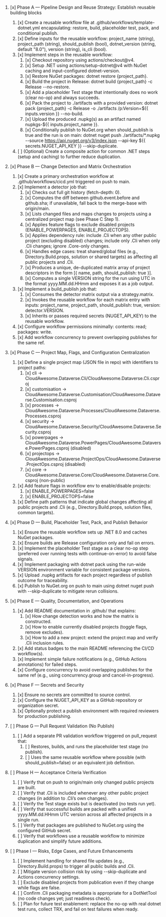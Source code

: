 ﻿1. [x] Phase A — Pipeline Design and Reuse Strategy: Establish reusable building blocks
   1. [x] Create a reusable workflow file at .github/workflows/template-dotnet.yml encapsulating: restore, build, placeholder test, pack, and conditional publish.
   2. [x] Define inputs for the reusable workflow: project_name (string), project_path (string), should_publish (bool), dotnet_version (string, default "8.0"), version (string), is_cli (bool).
   3. [x] Implement steps in the reusable workflow:
      1. [x] Checkout repository using actions/checkout@v4.
      2. [x] Setup .NET using actions/setup-dotnet@v4 with NuGet caching and input-configured dotnet-version.
      3. [x] Restore NuGet packages: dotnet restore {project_path}.
      4. [x] Build the project in Release: dotnet build {project_path} -c Release --no-restore.
      5. [x] Add a placeholder Test stage that intentionally does no work (clear no-op) and always succeeds.
      6. [x] Pack the project to ./artifacts with a provided version: dotnet pack {project_path} -c Release -o ./artifacts /p:Version=${{ inputs.version }} --no-build.
      7. [x] Upload the produced .nupkg(s) as an artifact named nupkgs-${{ inputs.project_name }}.
      8. [x] Conditionally publish to NuGet.org when should_publish is true and the run is on main: dotnet nuget push ./artifacts/*.nupkg --source https://api.nuget.org/v3/index.json --api-key ${{ secrets.NUGET_API_KEY }} --skip-duplicate.
   4. [ ] (Optional) Create a composite action for common .NET steps (setup and caching) to further reduce duplication.

2. [x] Phase B — Change Detection and Matrix Orchestration
   1. [x] Create a primary orchestration workflow at .github/workflows/cicd.yml triggered on push to main.
   2. [x] Implement a detector job that:
      1. [x] Checks out full git history (fetch-depth: 0).
      2. [x] Computes the diff between github.event.before and github.sha; if unavailable, fall back to the merge-base with origin/main.
      3. [x] Lists changed files and maps changes to projects using a centralized project map (see Phase C Step 1).
      4. [x] Applies feature flags to exclude disabled projects (ENABLE_POWERPAGES, ENABLE_PROJECTOPS).
      5. [x] Applies dependency rule: include .Cli when any other public project (excluding disabled) changes; include only .Cli when only .Cli changes; ignore .Core-only changes.
      6. [x] Handles edge cases: treat shared/global files (e.g., Directory.Build.props, solution or shared targets) as affecting all public projects and .Cli.
      7. [x] Produces a unique, de-duplicated matrix array of project descriptors in the form [{ name, path, should_publish: true }].
      8. [x] Computes a single VERSION string for the run using UTC in the format yyyy.MM.dd.HHmm and exposes it as a job output.
   3. [x] Implement a build_publish job that:
      1. [x] Consumes the detector matrix output via a strategy.matrix.
      2. [x] Invokes the reusable workflow for each matrix entry with inputs: project_name, project_path, should_publish: true, version: detector.VERSION.
      3. [x] Inherits or passes required secrets (NUGET_API_KEY) to the reusable workflow.
   4. [x] Configure workflow permissions minimally: contents: read; packages: write.
   5. [x] Add workflow concurrency to prevent overlapping publishes for the same ref.

3. [x] Phase C — Project Map, Flags, and Configuration Centralization
   1. [x] Define a single project map (JSON file in repo) with identifiers to project paths:
      1. [x] cli → CloudAwesome.Dataverse.Cli/CloudAwesome.Dataverse.Cli.csproj
      2. [x] customisation → CloudAwesome.Dataverse.Customisation/CloudAwesome.Dataverse.Customisation.csproj
      3. [x] processes → CloudAwesome.Dataverse.Processes/CloudAwesome.Dataverse.Processes.csproj
      4. [x] security → CloudAwesome.Dataverse.Security/CloudAwesome.Dataverse.Security.csproj
      5. [x] powerpages → CloudAwesome.Dataverse.PowerPages/CloudAwesome.Dataverse.PowerPages.csproj (disabled)
      6. [x] projectops → CloudAwesome.Dataverse.ProjectOps/CloudAwesome.Dataverse.ProjectOps.csproj (disabled)
      7. [x] core → CloudAwesome.Dataverse.Core/CloudAwesome.Dataverse.Core.csproj (non-public)
   2. [x] Add feature flags in workflow env to enable/disable projects:
      1. [x] ENABLE_POWERPAGES=false
      2. [x] ENABLE_PROJECTOPS=false
   3. [x] Define path patterns that indicate global changes affecting all public projects and .Cli (e.g., Directory.Build.props, solution files, common targets).

4. [x] Phase D — Build, Placeholder Test, Pack, and Publish Behavior
   1. [x] Ensure the reusable workflow sets up .NET 8.0 and caches NuGet packages.
   2. [x] Ensure builds are Release configuration only and fail on errors.
   3. [x] Implement the placeholder Test stage as a clear no-op step (preferred over running tests with continue-on-error) to avoid false signals.
   4. [x] Implement packaging with dotnet pack using the run-wide VERSION environment variable for consistent package versions.
   5. [x] Upload .nupkg artifacts for each project regardless of publish outcome for traceability.
   6. [x] Publish to NuGet.org on push to main using dotnet nuget push with --skip-duplicate to mitigate rerun collisions.

5. [x] Phase E — Quality, Documentation, and Operations
   1. [x] Add README documentation in .github/ that explains:
      1. [x] How change detection works and how the matrix is constructed.
      2. [x] How to enable currently disabled projects (toggle flags, remove excludes).
      3. [x] How to add a new project: extend the project map and verify .Cli inclusion rules.
   2. [x] Add status badges to the main README referencing the CI/CD workflow(s).
   3. [x] Implement simple failure notifications (e.g., GitHub Actions annotations) for failed steps.
   4. [x] Configure concurrency to avoid overlapping publishes for the same ref (e.g., using concurrency.group and cancel-in-progress).

6. [x] Phase F — Secrets and Security
   1. [x] Ensure no secrets are committed to source control.
   2. [x] Configure the NUGET_API_KEY as a GitHub repository or organization secret.
   3. [x] Optionally protect a publish environment with required reviewers for production publishing.

7. [ ] Phase G — Pull Request Validation (No Publish)
   1. [ ] Add a separate PR validation workflow triggered on pull_request that:
      1. [ ] Restores, builds, and runs the placeholder test stage (no publish).
      2. [ ] Uses the same reusable workflow where possible (with should_publish=false) or an equivalent job definition.

8. [ ] Phase H — Acceptance Criteria Verification
   1. [ ] Verify that on push to origin/main only changed public projects are built.
   2. [ ] Verify that .Cli is included whenever any other public project changes (in addition to .Cli’s own changes).
   3. [ ] Verify the Test stage exists but is deactivated (no tests run yet).
   4. [ ] Verify that successful builds are packed with a unified yyyy.MM.dd.HHmm UTC version across all affected projects in a single run.
   5. [ ] Verify that packages are published to NuGet.org using the configured GitHub secret.
   6. [ ] Verify that workflows use a reusable workflow to minimize duplication and simplify future additions.

9. [ ] Phase I — Risks, Edge Cases, and Future Enhancements
   1. [ ] Implement handling for shared file updates (e.g., Directory.Build.props) to trigger all public builds and .Cli.
   2. [ ] Mitigate version collision risk by using --skip-duplicate and Actions concurrency settings.
   3. [ ] Exclude disabled projects from publication even if they change while flags are false.
   4. [ ] Confirm .Cli packaging metadata is appropriate for a DotNetTool (no code changes yet; just readiness check).
   5. [ ] Plan for future test enablement: replace the no-op with real dotnet test runs, collect TRX, and fail on test failures when ready.
